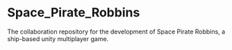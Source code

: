 # Space_Pirate_Robbins
The collaboration repository for the development of Space Pirate Robbins, a ship-based unity multiplayer game.
